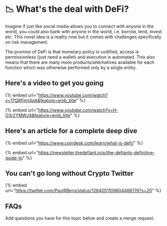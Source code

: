 # 📉 What's the deal with DeFi?

Imagine if just like social media allows you to connect with anyone in the world, you could also bank with anyone in the world, i.e. borrow, lend, invest etc. This novel idea is a reality now but it comes with challenges specifically on risk management.

The promise of DeFi is that monetary policy is codified, access is permissionless (just need a wallet)  and execution is automated. This also means that there are many more products/alternatives available for each function which was otherwise performed only by a single entity.

## Here's a video to get you going

{% embed url="https://www.youtube.com/watch?v=17QRFlml4pA&feature=emb_title" %}

{% embed url="https://www.youtube.com/watch?v=H-O3r2YMWJ4&feature=emb_title" %}

## Here's an article for a complete deep dive

{% embed url="https://www.coindesk.com/learn/what-is-defi/" %}

{% embed url="https://newsletter.thedefiant.io/p/the-defiants-definitive-guide-to" %}

## You can't go long without Crypto Twitter

{% embed url="https://twitter.com/PaulRBerg/status/1284051109804466176?s=20" %}

## FAQs

Add questions you have for this topic below and create a merge request.
